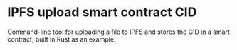 # IPFS upload smart contract CID

Command-line tool for uploading a file to IPFS and stores the CID in a smart contract, built in
Rust as an example.
